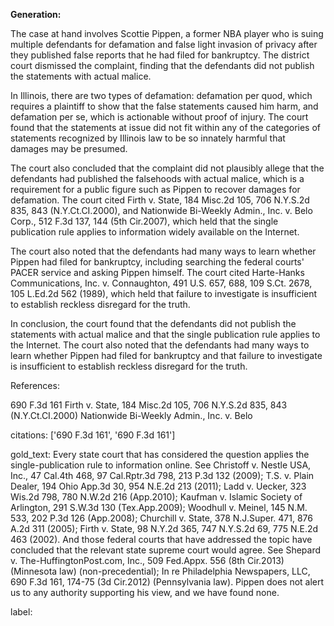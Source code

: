 **Generation:**

 <answer>

The case at hand involves Scottie Pippen, a former NBA player who is suing multiple defendants for defamation and false light invasion of privacy after they published false reports that he had filed for bankruptcy. The district court dismissed the complaint, finding that the defendants did not publish the statements with actual malice.

In Illinois, there are two types of defamation: defamation per quod, which requires a plaintiff to show that the false statements caused him harm, and defamation per se, which is actionable without proof of injury. The court found that the statements at issue did not fit within any of the categories of statements recognized by Illinois law to be so innately harmful that damages may be presumed.

The court also concluded that the complaint did not plausibly allege that the defendants had published the falsehoods with actual malice, which is a requirement for a public figure such as Pippen to recover damages for defamation. The court cited Firth v. State, 184 Misc.2d 105, 706 N.Y.S.2d 835, 843 (N.Y.Ct.CI.2000), and Nationwide Bi-Weekly Admin., Inc. v. Belo Corp., 512 F.3d 137, 144 (5th Cir.2007), which held that the single publication rule applies to information widely available on the Internet.

The court also noted that the defendants had many ways to learn whether Pippen had filed for bankruptcy, including searching the federal courts' PACER service and asking Pippen himself. The court cited Harte-Hanks Communications, Inc. v. Connaughton, 491 U.S. 657, 688, 109 S.Ct. 2678, 105 L.Ed.2d 562 (1989), which held that failure to investigate is insufficient to establish reckless disregard for the truth.

In conclusion, the court found that the defendants did not publish the statements with actual malice and that the single publication rule applies to the Internet. The court also noted that the defendants had many ways to learn whether Pippen had filed for bankruptcy and that failure to investigate is insufficient to establish reckless disregard for the truth.

References:

690 F.3d 161
Firth v. State, 184 Misc.2d 105, 706 N.Y.S.2d 835, 843 (N.Y.Ct.CI.2000)
Nationwide Bi-Weekly Admin., Inc. v. Belo

citations: ['690 F.3d 161', '690 F.3d 161']

gold_text: Every state court that has considered the question applies the single-publication rule to information online. See Christoff v. Nestle USA, Inc., 47 Cal.4th 468, 97 Cal.Rptr.3d 798, 213 P.3d 132 (2009); T.S. v. Plain Dealer, 194 Ohio App.3d 30, 954 N.E.2d 213 (2011); Ladd v. Uecker, 323 Wis.2d 798, 780 N.W.2d 216 (App.2010); Kaufman v. Islamic Society of Arlington, 291 S.W.3d 130 (Tex.App.2009); Woodhull v. Meinel, 145 N.M. 533, 202 P.3d 126 (App.2008); Churchill v. State, 378 N.J.Super. 471, 876 A.2d 311 (2005); Firth v. State, 98 N.Y.2d 365, 747 N.Y.S.2d 69, 775 N.E.2d 463 (2002). And those federal courts that have addressed the topic have concluded that the relevant state supreme court would agree. See Shepard v. The-HuffingtonPost.com, Inc., 509 Fed.Appx. 556 (8th Cir.2013) (Minnesota law) (non-precedential); In re Philadelphia Newspapers, LLC, 690 F.3d 161, 174-75 (3d Cir.2012) (Pennsylvania law). Pippen does not alert us to any authority supporting his view, and we have found none.

label: 
